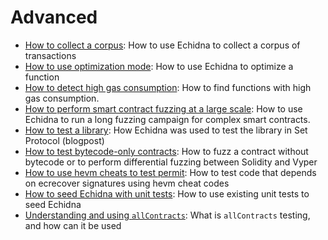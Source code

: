 # Advanced

- [How to collect a corpus](./collecting-a-corpus.md): How to use Echidna to collect a corpus of transactions
- [How to use optimization mode](./optimization_mode.md): How to use Echidna to optimize a function
- [How to detect high gas consumption](./finding-transactions-with-high-gas-consumption.md): How to find functions with high gas consumption.
- [How to perform smart contract fuzzing at a large scale](./smart-contract-fuzzing-at-scale.md): How to use Echidna to run a long fuzzing campaign for complex smart contracts.
- [How to test a library](https://blog.trailofbits.com/2020/08/17/using-echidna-to-test-a-smart-contract-library/): How Echidna was used to test the library in Set Protocol (blogpost)
- [How to test bytecode-only contracts](./testing-bytecode.md): How to fuzz a contract without bytecode or to perform differential fuzzing between Solidity and Vyper
- [How to use hevm cheats to test permit](./hevm-cheats-to-test-permit.md): How to test code that depends on ecrecover signatures using hevm cheat codes
- [How to seed Echidna with unit tests](./end-to-end-testing.md): How to use existing unit tests to seed Echidna
- [Understanding and using `allContracts`](./using-all-contracts.md): What is `allContracts` testing, and how can it be used
